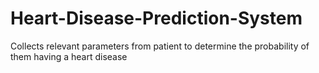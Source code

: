 # Heart-Disease-Prediction-System
Collects relevant parameters from patient to determine the probability of them having a heart disease
